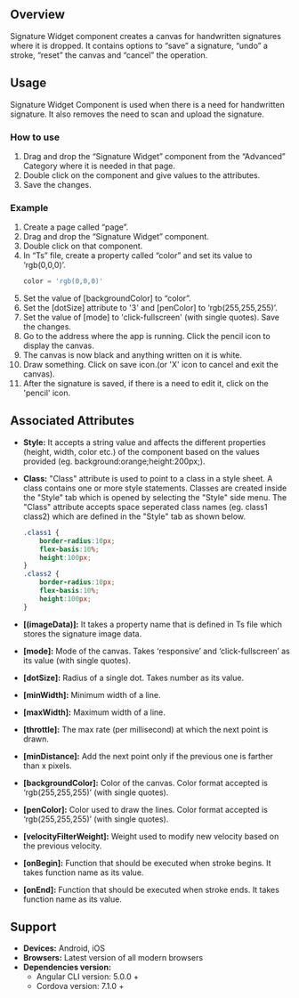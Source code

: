## Overview
Signature Widget component creates a canvas for handwritten signatures where it is dropped. It contains options to “save” a signature, “undo” a stroke, “reset” the canvas and “cancel” the operation. 

## Usage
Signature Widget Component is used when there is a need for handwritten signature. It also removes the need to scan and upload the signature.

### How to use

1. Drag and drop the “Signature Widget” component from the “Advanced” Category where it is needed in that page.
2. Double click on the component and give values to the attributes.
3. Save the changes.

### Example

1. Create a page called “page”.
2. Drag and drop the “Signature Widget” component.
3. Double click on that component.
4. In “Ts” file, create a property called “color” and set its value to ‘rgb(0,0,0)’.
    ```typescript
    color = 'rgb(0,0,0)'
    ```
5. Set the value of [backgroundColor] to “color”.
6. Set the [dotSize] attribute to '3' and [penColor] to ‘rgb(255,255,255)’.
7. Set the value of [mode] to 'click-fullscreen' (with single quotes). Save the changes.
8. Go to the address where the app is running. Click the pencil icon to display the canvas.
9. The canvas is now black and anything written on it is white.
10. Draw something. Click on save icon.(or 'X' icon to cancel and exit the canvas).
11. After the signature is saved, if there is a need to edit it, click on the 'pencil' icon.


## Associated Attributes
- **Style:** It accepts a string value and affects the different properties (height, width, color etc.) of the component based on the values provided (eg. background:orange;height:200px;).

- **Class:** "Class" attribute is used to point to a class in a style sheet. A class contains one or more style statements. Classes are created inside the "Style" tab which is opened by selecting the "Style" side menu. The "Class" attribute accepts space seperated class names (eg. class1 class2) which are defined in the "Style" tab as shown below.
    ```css
    .class1 {
        border-radius:10px;
        flex-basis:10%;
        height:100px;
    }
    .class2 {
        border-radius:10px;
        flex-basis:10%;
        height:100px;
    }
    
    ```
- **[(imageData)]:** It takes a property name that is defined in Ts file which stores the signature image data.
- **[mode]:** Mode of the canvas. Takes ‘responsive’ and ‘click-fullscreen’ as its value (with single quotes).
- **[dotSize]:** Radius of a single dot. Takes number as its value.
- **[minWidth]:** Minimum width of a line.
- **[maxWidth]:** Maximum width of a line.
- **[throttle]:**  The max rate (per millisecond) at which the next point is drawn.
- **[minDistance]:** Add the next point only if the previous one is farther than x pixels.
- **[backgroundColor]:** Color of the canvas. Color format accepted is ‘rgb(255,255,255)’ (with single quotes).
- **[penColor]:** Color used to draw the lines. Color format accepted is ‘rgb(255,255,255)’ (with single quotes).
- **[velocityFilterWeight]:** Weight used to modify new velocity based on the previous velocity.
- **[onBegin]:** Function that should be executed when stroke begins. It takes function name as its value.
- **[onEnd]:** Function that should be executed when stroke ends. It takes function name as its value.

## Support
- **Devices:** Android, iOS
- **Browsers:**  Latest version of all modern browsers
- **Dependencies version:** 
    - Angular CLI version: 5.0.0 + 
    - Cordova version: 7.1.0 +

